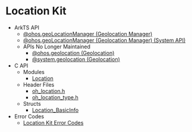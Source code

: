 # Location Kit

- ArkTS API
  - [@ohos.geoLocationManager (Geolocation Manager)](js-apis-geoLocationManager.md)
  - [@ohos.geoLocationManager (Geolocation Manager) (System API)](js-apis-geoLocationManager-sys.md)
  - APIs No Longer Maintained
    - [@ohos.geolocation (Geolocation)](js-apis-geolocation.md)
    - [@system.geolocation (Geolocation)](js-apis-system-location.md)
- C API
  - Modules
    - [Location](_location.md)
  - Header Files
    - [oh_location.h](oh__location_8h.md)
    - [oh_location_type.h](oh__location__type_8h.md)
  - Structs
    - [Location_BasicInfo](_location___basic_info.md)
- Error Codes
  - [Location Kit Error Codes](errorcode-geoLocationManager.md)

